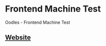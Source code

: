 # Frontend Machine Test
Oodles - Frontend Machine Test

## [Website](https://aman-maharshi.github.io/oodles-femt)